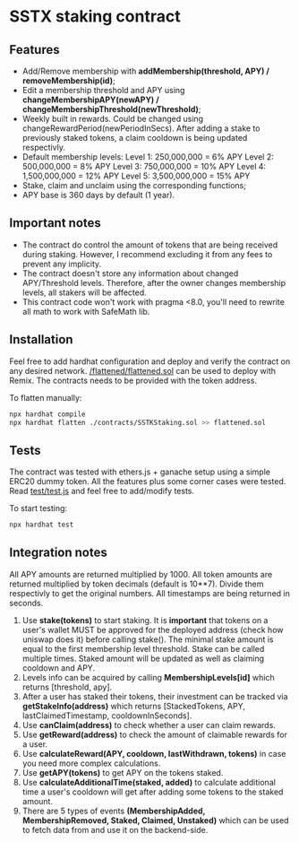 # SSTX staking contract
## Features
- Add/Remove membership with __addMembership(threshold, APY) / removeMembership(id)__;
- Edit a membership threshold and APY using __changeMembershipAPY(newAPY) / changeMembershipThreshold(newThreshold)__;
- Weekly built in rewards. Could be changed using changeRewardPeriod(newPeriodInSecs). After adding a stake to previously staked tokens, a claim cooldown is being updated respectivly.
- Default membership levels: 
Level 1: 250,000,000 = 6% APY
Level 2: 500,000,000 = 8% APY
Level 3: 750,000,000 = 10% APY
Level 4: 1,500,000,000 = 12% APY
Level 5: 3,500,000,000 = 15% APY
- Stake, claim and unclaim using the corresponding functions;
- APY base is 360 days by default (1 year).

## Important notes

 - The contract do control the amount of tokens that are being received during staking. However, I recommend excluding it from any fees to prevent any implicity. 
 - The contract doesn't store any information about changed APY/Threshold levels. Therefore, after the owner changes membership levels, all stakers will be affected. 
 - This contract code won't work with pragma <8.0, you'll need to rewrite all math to work with SafeMath lib.

## Installation
Feel free to add hardhat configuration and deploy and verify the contract on any desired network.
[/flattened/flattened.sol](/flattened/flattened.sol) can be used to deploy with Remix.
The contracts needs to be provided with the token address.

To flatten manually:
```sh
npx hardhat compile
npx hardhat flatten ./contracts/SSTKStaking.sol >> flattened.sol
```

## Tests
The contract was tested with ethers.js + ganache setup using a simple ERC20 dummy token. 
All the features plus some corner cases were tested. Read [test/test.js](test/test.js) and feel free to add/modify tests.

To start testing:
```sh
npx hardhat test
```

## Integration notes
All APY amounts are returned multiplied by 1000. All token amounts are returned multiplied by token decimals (default is 10**7). Divide them respectivly to get the original numbers. 
All timestamps are being returned in seconds.

1. Use __stake(tokens)__ to start staking. It is __important__ that tokens on a user's wallet MUST be approved for the deployed address (check how uniswap does it) before calling stake(). The minimal stake amount is equal to the first membership level threshold. Stake can be called multiple times. Staked amount will be updated as well as claiming cooldown and APY.
2. Levels info can be acquired by calling __MembershipLevels[id]__ which returns [threshold, apy].
3. After a user has staked their tokens, their investment can be tracked via  __getStakeInfo(address)__ which returns [StackedTokens, APY, lastClaimedTimestamp, cooldownInSeconds].
4. Use __canClaim(address)__ to check whether a user can claim rewards.
5. Use __getReward(address)__ to check the amount of claimable rewards for a user.
6. Use __calculateReward(APY, cooldown, lastWithdrawn, tokens)__ in case you need more complex calculations.
7. Use __getAPY(tokens)__ to get APY on the tokens staked.
8. Use __calculateAdditionalTime(staked, added)__ to calculate additional time a user's cooldown will get after adding some tokens to the staked amount. 
9. There are 5 types of events __(MembershipAdded, MembershipRemoved, Staked, Claimed, Unstaked)__ which can be used to fetch data from and use it on the backend-side.